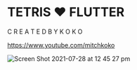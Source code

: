 # TETRIS ♥ FLUTTER

C R E A T E D B Y K O K O

https://www.youtube.com/mitchkoko

![Screen Shot 2021-07-28 at 12 45 27 pm](https://user-images.githubusercontent.com/29016489/127255536-80d25ce4-98bd-433f-a469-d637315750d5.png)
